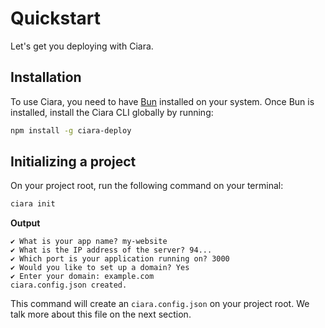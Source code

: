 # Quickstart

Let's get you deploying with Ciara.

## Installation

To use Ciara, you need to have [Bun](https://bun.sh) installed on your system. Once Bun is installed, install the Ciara CLI globally by running:

```bash
npm install -g ciara-deploy
```

## Initializing a project

On your project root, run the following command on your terminal:

```bash
ciara init
```

**Output**

```
✔ What is your app name? my-website
✔ What is the IP address of the server? 94...
✔ Which port is your application running on? 3000
✔ Would you like to set up a domain? Yes
✔ Enter your domain: example.com
ciara.config.json created.
```

This command will create an `ciara.config.json` on your project root. We talk more about this file on the next section.
